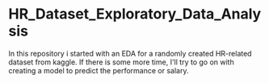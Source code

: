 # HR_Dataset_Exploratory_Data_Analysis
In this repository i started with an EDA for a randomly created HR-related dataset from kaggle. If there is some more time, I'll try to go on with creating a model to predict the performance or salary.
